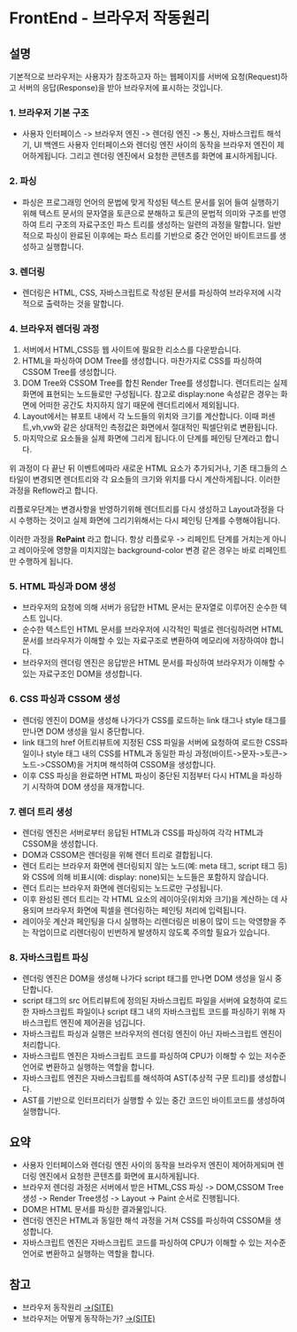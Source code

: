 # FrontEnd - 브라우저 작동원리

## 설명

기본적으로 브라우저는 사용자가 참조하고자 하는 웹페이지를 서버에 요청(Request)하고 서버의 응답(Response)을 받아 브라우저에 표시하는 것입니다.

### 1. 브라우저 기본 구조

- 사용자 인터페이스 -> 브라우저 엔진 -> 렌더링 엔진 -> 통신, 자바스크립트 해석기, UI 백엔드
사용자 인터페이스와 렌더링 엔진 사이의 동작을 브라우저 엔진이 제어하게됩니다. 그리고 렌더링 엔진에서 요청한 콘텐츠를 화면에 표시하게됩니다.

### 2. 파싱

- 파싱은 프로그래밍 언어의 문법에 맞게 작성된 텍스트 문서를 읽어 들여 실행하기 위해 텍스트 문서의 문자열을 토큰으로 분해하고 토큰의 문법적 의미와 구조를 반영하여 트리 구조의 자료구조인 파스 트리를 생성하는 일련의 과정을 말합니다. 일반적으로 파싱이 완료된 이후에는 파스 트리를 기반으로 중간 언어인 바이트코드를 생성하고 실행합니다.

### 3. 렌더링

- 렌더링은 HTML, CSS, 자바스크립트로 작성된 문서를 파싱하여 브라우저에 시각적으로 출력하는 것을 말합니다.

### 4. 브라우저 렌더링 과정

1. 서버에서 HTML,CSS등 웹 사이트에 필요한 리소스를 다운받습니다.
2. HTML을 파싱하여 DOM Tree를 생성합니다. 마찬가지로 CSS를 파싱하여 CSSOM Tree를 생성합니다.
3. DOM Tree와 CSSOM Tree를 합친 Render Tree를 생성합니다. 렌더트리는 실제 화면에 표현되는 노드들로만 구성됩니다.
   참고로 display:none 속성같은 경우는 화면에 어떠한 공간도 차지하지 않기 때문에 렌더트리에서 제외됩니다.
4. Layout에서는 뷰포트 내에서 각 노드들의 위치와 크기를 계산합니다. 이때 퍼센트,vh,vw와 같은 상대적인 측정값은 화면에서 절대적인 픽셀단위로 변환됩니다.
5. 마지막으로 요소들을 실제 화면에 그리게 됩니다.이 단계를 페인팅 단계라고 합니다.

위 과정이 다 끝난 뒤 이벤트에따라 새로운 HTML 요소가 추가되거나, 기존 태그들의 스타일이 변경되면 렌더트리와 각 요소들의 크기와 위치를 다시 계산하게됩니다. 이러한 과정을 Reflow라고 합니다.

리플로우단계는 변경사항을 반영하기위해 렌더트리를 다시 생성하고 Layout과정을 다시 수행하는 것이고 실제 화면에 그리기위해서는 다시 페인팅 단계를 수행해야됩니다.

이러한 과정을 **RePaint** 라고 합니다. 항상 리플로우 -> 리페인트 단계를 거치는게 아니고 레이아웃에 영향을 미치지않는 background-color 변경 같은 경우는 바로 리페인트만 수행하게 됩니다.

### 5. HTML 파싱과 DOM 생성

- 브라우저의 요청에 의해 서버가 응답한 HTML 문서는 문자열로 이루어진 순수한 텍스트 입니다.
- 순수한 텍스트인 HTML 문서를 브라우저에 시각적인 픽셀로 렌더링하려면 HTML 문서를 브라우저가 이해할 수 있는 자료구조로 변환하여 메모리에 저장하여야 합니다.
- 브라우저의 렌더링 엔진은 응답받은 HTML 문서를 파싱하여 브라우저가 이해할 수 있는 자료구조인 DOM을 생성합니다.

### 6. CSS 파싱과 CSSOM 생성

- 렌더링 엔진이 DOM을 생성해 나가다가 CSS를 로드하는 link 태그나 style 태그를 만나면 DOM 생성을 일시 중단합니다.
- link 태그의 href 어트리뷰트에 지정된 CSS 파일을 서버에 요청하여 로드한 CSS파일이나 style 태그 내의 CSS를 HTML과 동일한 파싱 과정(바이트->문자->토큰->노드->CSSOM)을 거치며 해석하여 CSSOM을 생성합니다.
- 이후 CSS 파싱을 완료하면 HTML 파싱이 중단된 지점부터 다시 HTML을 파싱하기 시작하여 DOM 생성을 재개합니다.

### 7. 렌더 트리 생성

- 렌더링 엔진은 서버로부터 응답된 HTML과 CSS를 파싱하여 각각 HTML과 CSSOM을 생성합니다.
- DOM과 CSSOM은 렌더링을 위해 렌더 트리로 결합됩니다.
- 렌더 트리는 브라우저 화면에 렌더링되지 않는 노드(예: meta 태그, script 태그 등)와 CSS에 의해 비표시(예: display: none)되는 노드들은 포함하지 않습니다.
- 렌더 트리는 브라우저 화면에 렌더링되는 노드로만 구성됩니다.
- 이후 완성된 렌더 트리는 각 HTML 요소의 레이아웃(위치와 크기)을 계산하는 데 사용되며 브라우저 화면에 픽셀을 렌더링하는 페인팅 처리에 입력됩니다.
- 레이아웃 계산과 페인팅을 다시 실행하는 리렌더링은 비용이 많이 드는 악영향을 주는 작업이므로 리렌더링이 빈번하게 발생하지 않도록 주의할 필요가 있습니다.

### 8. 자바스크립트 파싱

- 렌더링 엔진은 DOM을 생성해 나가다 script 태그를 만나면 DOM 생성을 일시 중단합니다.
- script 태그의 src 어트리뷰트에 정의된 자바스크립트 파일을 서버에 요청하여 로드한 자바스크립트 파일이나 script 태그 내의 자바스크립트 코드를 파싱하기 위해 자바스크립트 엔진에 제어권을 넘깁니다.
- 자바스크립트 파싱과 실행은 브라우저의 렌더링 엔진이 아닌 자바스크립트 엔진이 처리합니다.
- 자바스크립트 엔진은 자바스크립트 코드를 파싱하여 CPU가 이해할 수 있는 저수준 언어로 변환하고 실행하는 역할을 합니다.
- 자바스크립트 엔진은 자바스크립트를 해석하여 AST(추상적 구문 트리)를 생성합니다.
- AST를 기반으로 인터프리터가 실행할 수 있는 중간 코드인 바이트코드를 생성하여 실행합니다.

## 요약

- 사용자 인터페이스와 렌더링 엔진 사이의 동작을 브라우저 엔진이 제어하게되며 렌더링 엔진에서 요청한 콘텐츠를 화면에 표시하게됩니다.
- 브라우저 렌더링 과정은 서버에서 받은 HTML,CSS 파싱 -> DOM,CSSOM Tree생성 -> Render Tree생성 -> Layout -> Paint 순서로 진행됩니다.
- DOM은 HTML 문서를 파싱한 결과물입니다.
- 렌더링 엔진은 HTML과 동일한 해석 과정을 거쳐 CSS를 파싱하여 CSSOM을 생성합니다.
- 자바스크립트 엔진은 자바스크립트 코드를 파싱하여 CPU가 이해할 수 있는 저수준 언어로 변환하고 실행하는 역할을 합니다.

## 참고

- 브라우저 동작원리 [→(SITE)](https://poiemaweb.com/js-browser)
- 브라우저는 어떻게 동작하는가? [→(SITE)](https://d2.naver.com/helloworld/59361)
